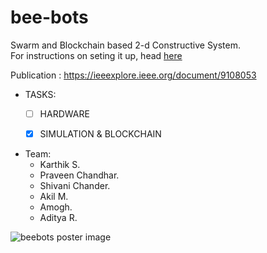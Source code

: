 # bee-bots

Swarm and Blockchain based 2-d Constructive System.  
For instructions on seting it up, head [here](https://github.com/spider-tronix/bee-bots/blob/master/integration/README.md)

Publication :
https://ieeexplore.ieee.org/document/9108053

* TASKS:
    - [ ] HARDWARE
    - [x] SIMULATION & BLOCKCHAIN


* Team:
     * Karthik S.
     * Praveen Chandhar.
     * Shivani Chander.
     * Akil M.
     * Amogh.
     * Aditya R.
     
![beebots poster image](https://user-images.githubusercontent.com/50331892/77537161-9e325c00-6ec3-11ea-9f8a-d65ebf2c24b1.png)




